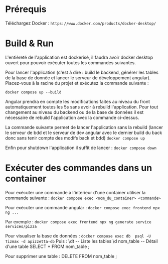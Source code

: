 # Prérequis

Téléchargez Docker : 
`https://www.docker.com/products/docker-desktop/`

# Build & Run 

L'entièreté de l'application est dockerisé, il faudra avoir docker desktop ouvert pour pouvoir exécuter toutes les commandes suivantes.

Pour lancer l'application (c'est à dire : build le backend, générer les tables de la base de donnée et lancer le serveur de développement angular).
Placez-vous à la racine du projet et exécutez la commande suivante : 

`docker compose up --build`

Angular prendra en compte les modifications faites au niveau du front automatiquement toutes les 5s sans avoir à rebuild l'application.
Pour tout changement au niveau du backend ou de la base de données il est nécessaire de rebuild l'application avec la commande ci-dessus.

La commande suivante permet de lancer l'application sans la rebuild (lancer le serveur de bdd et le serveur de dev angular avec le dernier build du back donc sans tenir compte des modifs back et bdd) 
`docker compose up`

Enfin pour shutdown l'application il suffit de lancer :
`docker compose down`

# Exécuter des commandes dans un container

Pour exécuter une commande à l'interieur d'une container utiliser la commande suivante : 
`docker compose exec <nom_du_container> <commande>`

Pour exécuter une commande angular : 
`docker compose exec frontend npx ng ...`

Par exemple : 
`docker compose exec frontend npx ng generate service services/pizza`

Pour visualiser la base de données :
`docker compose exec db  psql -U Tizmax -d apizzetta-db`
Puis : 
\dt             -- Liste les tables
\d nom_table    -- Détail d'une table
SELECT * FROM nom_table ;

Pour supprimer une table : 
DELETE FROM nom_table ;

